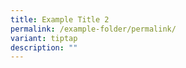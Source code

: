 ```yaml
---
title: Example Title 2
permalink: /example-folder/permalink/
variant: tiptap
description: ""
---
```

<p></p>